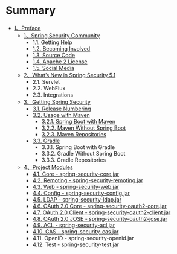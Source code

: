 # Summary

* [Ⅰ、Preface](README.md)
  * [1、Spring Security Community](11.md)
    * [1.1. Getting Help](11/11-getting-help.md)
    * [1.2. Becoming Involved](11/12-becoming-involved.md)
    * [1.3. Source Code](11/13-source-code.md)
    * [1.4. Apache 2 License](11/14-apache-2-license.md)
    * [1.5. Social Media](11/15-social-media.md)
  * [2、What’s New in Spring Security 5.1](2whats-new-in-spring-security-51.md)
    * 2.1. Servlet
    * 2.2. WebFlux
    * 2.3. Integrations
  * [3、Getting Spring Security](3getting-spring-security.md)
    * [3.1. Release Numbering](3getting-spring-security/31-release-numbering.md)
    * [3.2. Usage with Maven](32-usage-with-maven.md)
      * [3.2.1. Spring Boot with Maven](32-usage-with-maven/321-spring-boot-with-maven.md)
      * [3.2.2. Maven Without Spring Boot](32-usage-with-maven/322-maven-without-spring-boot.md)
      * [3.2.3. Maven Repositories](32-usage-with-maven/323-maven-repositories.md)
    * [3.3. Gradle](3getting-spring-security/33-gradle.md)
      * 3.3.1. Spring Boot with Gradle
      * 3.3.2. Gradle Without Spring Boot
      * 3.3.3. Gradle Repositories
  * [4、Project Modules](4project-modules.md)
    * [4.1. Core - spring-security-core.jar](41-core-spring-security-corejar.md)
    * [4.2. Remoting - spring-security-remoting.jar](42-remoting-spring-security-remotingjar.md)
    * [4.3. Web - spring-security-web.jar](43-web-spring-security-webjar.md)
    * [4.4. Config - spring-security-config.jar](44-config-spring-security-configjar.md)
    * [4.5. LDAP - spring-security-ldap.jar](45-ldap-spring-security-ldapjar.md)
    * [4.6. OAuth 2.0 Core - spring-security-oauth2-core.jar](46-oauth-20-core-spring-security-oauth2-corejar.md)
    * [4.7. OAuth 2.0 Client - spring-security-oauth2-client.jar](47-oauth-20-client-spring-security-oauth2-clientjar.md)
    * [4.8. OAuth 2.0 JOSE - spring-security-oauth2-jose.jar](48-oauth-20-jose-spring-security-oauth2-josejar.md)
    * [4.9. ACL - spring-security-acl.jar](49-acl-spring-security-acljar.md)
    * [4.10. CAS - spring-security-cas.jar](410-cas-spring-security-casjar.md)
    * 4.11. OpenID - spring-security-openid.jar
    * 4.12. Test - spring-security-test.jar

